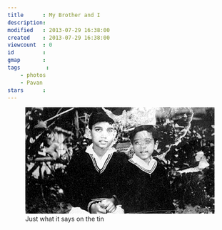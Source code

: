 ```yaml
---
title      : My Brother and I
description:
modified   : 2013-07-29 16:38:00
created    : 2013-07-29 16:38:00
viewcount  : 0
id         :
gmap       :
tags        :
    - photos
    - Pavan
stars      :
---
```


<figure>
    <img src="img/pavan_and_I.jpg">
    <figcaption>Just what it says on the tin</figcaption>
</figure>
